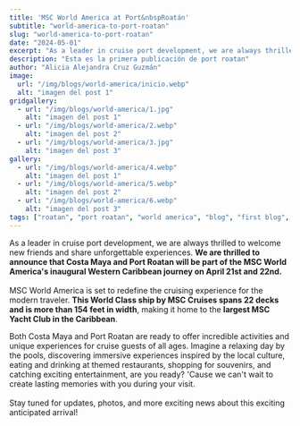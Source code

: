 ```yaml
---
title: 'MSC World America at Port&nbspRoatán'
subtitle: "world-america-to-port-roatan"
slug: "world-america-to-port-roatan"
date: "2024-05-01"
excerpt: "As a leader in cruise port development, we are always thrilled to welcome new friends..."
description: "Esta es la primera publicación de port roatan"
author: "Alicia Alejandra Cruz Guzmán"
image:
  url: "/img/blogs/world-america/inicio.webp"
  alt: "imagen del post 1"
gridgallery:
  - url: "/img/blogs/world-america/1.jpg"
    alt: "imagen del post 1"
  - url: "/img/blogs/world-america/2.webp"
    alt: "imagen del post 2"
  - url: "/img/blogs/world-america/3.jpg"
    alt: "imagen del post 3"
gallery:
  - url: "/img/blogs/world-america/4.webp"
    alt: "imagen del post 1"
  - url: "/img/blogs/world-america/5.webp"
    alt: "imagen del post 2"
  - url: "/img/blogs/world-america/6.webp"
    alt: "imagen del post 3"
tags: ["roatan", "port roatan", "world america", "blog", "first blog", "honduras"]
---
```


As a leader in cruise port development, we are always thrilled to welcome new friends and share unforgettable experiences. <b>We are thrilled to announce that Costa Maya and Port Roatan will be part of the MSC World America's inaugural Western Caribbean journey on April 21st and 22nd.</b>
<br><br>
MSC World America is set to redefine the cruising experience for the modern traveler. <b>This World Class ship by MSC Cruises spans 22 decks and is more than 154 feet in width</b>, making it home to the <b>largest MSC Yacht Club in the Caribbean</b>.
<!--split-->
Both Costa Maya and Port Roatan are ready to offer incredible activities and unique experiences for cruise guests of all ages. Imagine a relaxing day by the pools, discovering immersive experiences inspired by the local culture, eating and drinking at themed restaurants, shopping for souvenirs, and catching exciting entertainment, are you ready? 'Cause we can't wait to create lasting memories with you during your visit.
<br><br>
Stay tuned for updates, photos, and more exciting news about this exciting anticipated arrival!
